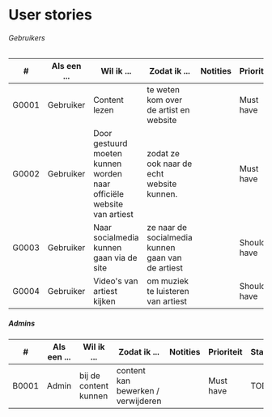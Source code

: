 # User stories


###### Gebruikers
| # | Als een ... | Wil ik ... | Zodat ik ... | Notities | Prioriteit | Status |
| ------ | ------ | ------ | ------ | ------ | ------ | ------ |
| G0001 | Gebruiker | Content lezen | te weten kom over de artist en website | | Must have | TODO |
| G0002 | Gebruiker | Door gestuurd moeten kunnen worden naar officiële website van artiest | zodat ze ook naar de echt website kunnen. | | Must have | TODO |
| G0003 | Gebruiker | Naar socialmedia kunnen gaan via de site | ze naar de socialmedia kunnen gaan van de artiest | | Should have | TODO |
| G0004 | Gebruiker | Video's van artiest kijken | om muziek te luisteren van artiest | | Should have | TODO |



##### Admins
| # | Als een ... | Wil ik ... | Zodat ik ... | Notities | Prioriteit | Status |
| ------ | ------ | ------ | ------ | ------ | ------ | ------ |
| B0001 | Admin | bij de content kunnen| content kan bewerken / verwijderen | | Must have | TODO |




